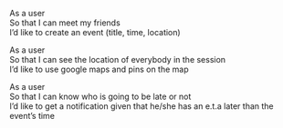 As a user  
So that I can meet my friends  
I’d like to create an event (title, time, location)  


As a user  
So that I can see the location of everybody in the session  
I’d like to use google maps and pins on the map  


As a user  
So that I can know who is going to be late or not  
I’d like to get a notification given that he/she has an e.t.a later than the event’s time  
